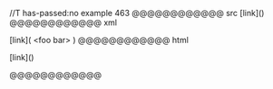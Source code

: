 //T has-passed:no
example 463
@@@@@@@@@@@@ src
[link](<foo
bar>)
@@@@@@@@@@@@ xml
<?xml version="1.0" encoding="UTF-8"?>
<!DOCTYPE document SYSTEM "CommonMark.dtd">
<document xmlns="http://commonmark.org/xml/1.0">
  <paragraph>
    <text>[link](</text>
    <html_inline>&lt;foo
bar&gt;</html_inline>
    <text>)</text>
  </paragraph>
</document>
@@@@@@@@@@@@ html
<p>[link](<foo
bar>)</p>
@@@@@@@@@@@@
